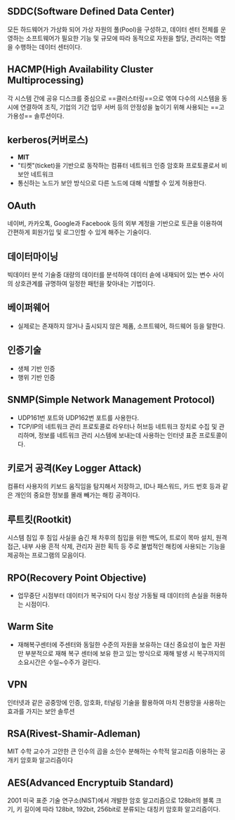 ## SDDC(Software Defined Data Center)
모든 하드웨어가 가상화 되어 가상 자원의 풀(Pool)을 구성하고, 데이터 센터 전체를 운영하는 소프트웨어가 필요한 기능 및 규모에 따라 동적으로 자원을 할당, 관리하는 역할을 수행하는 데이터 센터이다.

## HACMP(High Availability Cluster Multiprocessing)
각 시스템 간에 공유 디스크를 중심으로 ==클러스터링==으로 엮여 다수의 시스템을 동시에 연결하여 조직, 기업의 기간 업무 서버 등의 안정성을 높이기 위해 사용되는 ==고가용성== 솔루션이다.

## kerberos(커버로스)
- **MIT**
- "티켓"(ticket)을 기반으로 동작하는 컴퓨터 네트워크 인증 암호화 프로토콜로서 비보안 네트워크
- 통신하는 노드가 보안 방식으로 다른 노드에 대해 식별할 수 있게 허용한다.

## OAuth
네이버, 카카오톡, Google과 Facebook 등의 외부 계정을 기반으로 토큰을 이용하여 간편하게 회원가입 및 로그인할 수 있게 해주는 기술이다.

## 데이터마이닝
빅데이터 분석 기술중 대량의 데이터를 분석하여 데이터 솓에 내재되어 있는 변수 사이의 상호관계를 규명하여 일정한 패턴을 찾아내는 기법이다.

## 베이퍼웨어
- 실제로는 존재하지 않거나 출시되지 않은 제품, 소프트웨어, 하드웨어 등을 말한다.

## 인증기술 
 - 생체 기반 인증
 - 행위 기반 인증
## SNMP(Simple Network Management Protocol)
- UDP161번 포트와 UDP162번 포트를 사용한다.
- TCP/IP의 네트워크 관리 프로토콜로 라우터나 허브등 네트워크 장치로 수집 및 관리하며, 정보를 네트워크 관리 시스템에 보내는데 사용하는 인터넷 표준 프로토콜이다.

## 키로거 공격(Key Logger Attack)
컴퓨터 사용자의 키보드 움직임을 탐지해서 저장하고, ID나 패스워드, 카드 번호 등과 같은 개인의 중요한 정보를 몰래 빼가는 해킹 공격이다.
## 루트킷(Rootkit)
시스템 침입 후 침입 사실을 숨긴 채 차후의 침입을 위한 백도어, 트로이 목마 설치, 원격 접근, 내부 사용 흔적 삭제,
관리자 권한 획득 등 주로 불법적인 해킹에 사용되는 기능을 제공하는 프로그램의 모음이다.

## RPO(Recovery Point Objective)
- 업무중단 시점부터 데이터가 복구되어 다시 정상 가동될 때 데이터의 손실을 허용하는 시점이다.

## Warm Site
- 재해복구센터에 주센터와 동일한 수준의 자원을 보유하는 대신 중요성이 높은 자원만 부분적으로 재해 복구 센터에 보유 한고 있는 방식으로 재해 발생 시 복구까지의 소요시간은 수일~수주가 걸린다.

## VPN
인터넷과 같은 공중망에 인증, 암호화, 터널링 기술을 활용하여 마치 전용망을 사용하는 효과를 가지는 보안 솔루션

## RSA(Rivest-Shamir-Adleman)
MIT 수학 교수가 고안한 큰 인수의 곱을 소인수 분해하는 수학적 알고리즘 이용하는 공개키 암호화 알고리즘이다

## AES(Advanced Encryptuib Standard)
2001 미국 표준 기술 연구소(NIST)에서 개발한 암호 알고리즘으로 128bit의 블록 크기, 키 길이에 따라 128bit, 192bit,
256bit로 분류되는 대칭키 암호화 알고리즘이다. 

